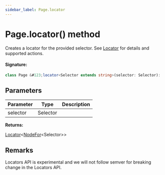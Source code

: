 ```yaml
---
sidebar_label: Page.locator
---
```


# Page.locator() method

Creates a locator for the provided selector. See [Locator](./puppeteer.locator.md) for details and supported actions.

#### Signature:

```typescript
class Page &#123;locator<Selector extends string>(selector: Selector): Locator<NodeFor<Selector>>;&#125;
```

## Parameters

| Parameter | Type     | Description |
| --------- | -------- | ----------- |
| selector  | Selector |             |

**Returns:**

[Locator](./puppeteer.locator.md)&lt;[NodeFor](./puppeteer.nodefor.md)&lt;Selector&gt;&gt;

## Remarks

Locators API is experimental and we will not follow semver for breaking change in the Locators API.
